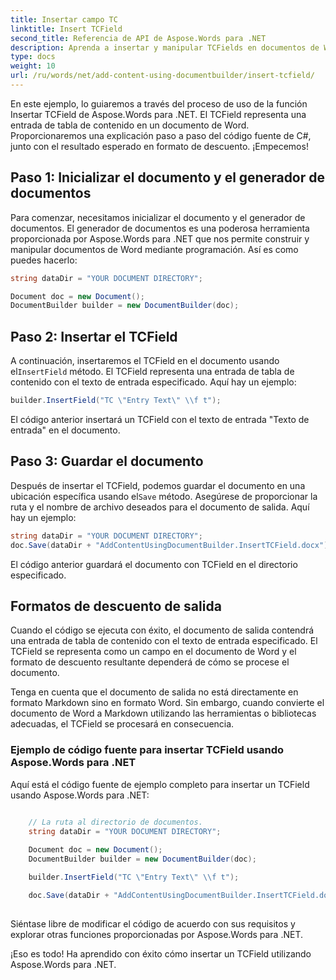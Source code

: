 ```yaml
---
title: Insertar campo TC
linktitle: Insert TCField
second_title: Referencia de API de Aspose.Words para .NET
description: Aprenda a insertar y manipular TCFields en documentos de Word usando C# y Aspose.Words para .NET en esta guía paso a paso.
type: docs
weight: 10
url: /ru/words/net/add-content-using-documentbuilder/insert-tcfield/
---
```


En este ejemplo, lo guiaremos a través del proceso de uso de la función Insertar TCField de Aspose.Words para .NET. El TCField representa una entrada de tabla de contenido en un documento de Word. Proporcionaremos una explicación paso a paso del código fuente de C#, junto con el resultado esperado en formato de descuento. ¡Empecemos!

## Paso 1: Inicializar el documento y el generador de documentos

Para comenzar, necesitamos inicializar el documento y el generador de documentos. El generador de documentos es una poderosa herramienta proporcionada por Aspose.Words para .NET que nos permite construir y manipular documentos de Word mediante programación. Así es como puedes hacerlo:

```csharp
string dataDir = "YOUR DOCUMENT DIRECTORY";

Document doc = new Document();
DocumentBuilder builder = new DocumentBuilder(doc);
```

## Paso 2: Insertar el TCField

 A continuación, insertaremos el TCField en el documento usando el`InsertField` método. El TCField representa una entrada de tabla de contenido con el texto de entrada especificado. Aquí hay un ejemplo:

```csharp
builder.InsertField("TC \"Entry Text\" \\f t");
```

El código anterior insertará un TCField con el texto de entrada "Texto de entrada" en el documento.

## Paso 3: Guardar el documento

 Después de insertar el TCField, podemos guardar el documento en una ubicación específica usando el`Save` método. Asegúrese de proporcionar la ruta y el nombre de archivo deseados para el documento de salida. Aquí hay un ejemplo:

```csharp
string dataDir = "YOUR DOCUMENT DIRECTORY";
doc.Save(dataDir + "AddContentUsingDocumentBuilder.InsertTCField.docx");
```

El código anterior guardará el documento con TCField en el directorio especificado.

## Formatos de descuento de salida

Cuando el código se ejecuta con éxito, el documento de salida contendrá una entrada de tabla de contenido con el texto de entrada especificado. El TCField se representa como un campo en el documento de Word y el formato de descuento resultante dependerá de cómo se procese el documento.

Tenga en cuenta que el documento de salida no está directamente en formato Markdown sino en formato Word. Sin embargo, cuando convierte el documento de Word a Markdown utilizando las herramientas o bibliotecas adecuadas, el TCField se procesará en consecuencia.

### Ejemplo de código fuente para insertar TCField usando Aspose.Words para .NET

Aquí está el código fuente de ejemplo completo para insertar un TCField usando Aspose.Words para .NET:

```csharp

	// La ruta al directorio de documentos.
	string dataDir = "YOUR DOCUMENT DIRECTORY";
	
	Document doc = new Document();
	DocumentBuilder builder = new DocumentBuilder(doc);

	builder.InsertField("TC \"Entry Text\" \\f t");

	doc.Save(dataDir + "AddContentUsingDocumentBuilder.InsertTCField.docx");
			
```

Siéntase libre de modificar el código de acuerdo con sus requisitos y explorar otras funciones proporcionadas por Aspose.Words para .NET.

¡Eso es todo! Ha aprendido con éxito cómo insertar un TCField utilizando Aspose.Words para .NET.

